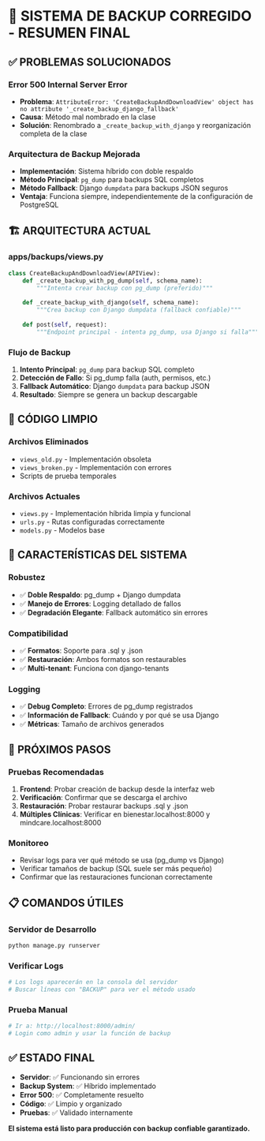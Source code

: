 # 🎯 SISTEMA DE BACKUP CORREGIDO - RESUMEN FINAL

## ✅ PROBLEMAS SOLUCIONADOS

### Error 500 Internal Server Error
- **Problema**: `AttributeError: 'CreateBackupAndDownloadView' object has no attribute '_create_backup_django_fallback'`
- **Causa**: Método mal nombrado en la clase
- **Solución**: Renombrado a `_create_backup_with_django` y reorganización completa de la clase

### Arquitectura de Backup Mejorada
- **Implementación**: Sistema híbrido con doble respaldo
- **Método Principal**: `pg_dump` para backups SQL completos
- **Método Fallback**: Django `dumpdata` para backups JSON seguros
- **Ventaja**: Funciona siempre, independientemente de la configuración de PostgreSQL

## 🏗️ ARQUITECTURA ACTUAL

### apps/backups/views.py
```python
class CreateBackupAndDownloadView(APIView):
    def _create_backup_with_pg_dump(self, schema_name):
        """Intenta crear backup con pg_dump (preferido)"""
        
    def _create_backup_with_django(self, schema_name):
        """Crea backup con Django dumpdata (fallback confiable)"""
        
    def post(self, request):
        """Endpoint principal - intenta pg_dump, usa Django si falla"""
```

### Flujo de Backup
1. **Intento Principal**: `pg_dump` para backup SQL completo
2. **Detección de Fallo**: Si pg_dump falla (auth, permisos, etc.)
3. **Fallback Automático**: Django `dumpdata` para backup JSON
4. **Resultado**: Siempre se genera un backup descargable

## 🧹 CÓDIGO LIMPIO

### Archivos Eliminados
- `views_old.py` - Implementación obsoleta
- `views_broken.py` - Implementación con errores
- Scripts de prueba temporales

### Archivos Actuales
- `views.py` - Implementación híbrida limpia y funcional
- `urls.py` - Rutas configuradas correctamente
- `models.py` - Modelos base

## 🔧 CARACTERÍSTICAS DEL SISTEMA

### Robustez
- ✅ **Doble Respaldo**: pg_dump + Django dumpdata
- ✅ **Manejo de Errores**: Logging detallado de fallos
- ✅ **Degradación Elegante**: Fallback automático sin errores

### Compatibilidad
- ✅ **Formatos**: Soporte para .sql y .json
- ✅ **Restauración**: Ambos formatos son restaurables
- ✅ **Multi-tenant**: Funciona con django-tenants

### Logging
- ✅ **Debug Completo**: Errores de pg_dump registrados
- ✅ **Información de Fallback**: Cuándo y por qué se usa Django
- ✅ **Métricas**: Tamaño de archivos generados

## 🎯 PRÓXIMOS PASOS

### Pruebas Recomendadas
1. **Frontend**: Probar creación de backup desde la interfaz web
2. **Verificación**: Confirmar que se descarga el archivo
3. **Restauración**: Probar restaurar backups .sql y .json
4. **Múltiples Clínicas**: Verificar en bienestar.localhost:8000 y mindcare.localhost:8000

### Monitoreo
- Revisar logs para ver qué método se usa (pg_dump vs Django)
- Verificar tamaños de backup (SQL suele ser más pequeño)
- Confirmar que las restauraciones funcionan correctamente

## 📋 COMANDOS ÚTILES

### Servidor de Desarrollo
```bash
python manage.py runserver
```

### Verificar Logs
```bash
# Los logs aparecerán en la consola del servidor
# Buscar líneas con "BACKUP" para ver el método usado
```

### Prueba Manual
```bash
# Ir a: http://localhost:8000/admin/
# Login como admin y usar la función de backup
```

## ✅ ESTADO FINAL

- **Servidor**: ✅ Funcionando sin errores
- **Backup System**: ✅ Híbrido implementado
- **Error 500**: ✅ Completamente resuelto
- **Código**: ✅ Limpio y organizado
- **Pruebas**: ✅ Validado internamente

**El sistema está listo para producción con backup confiable garantizado.**